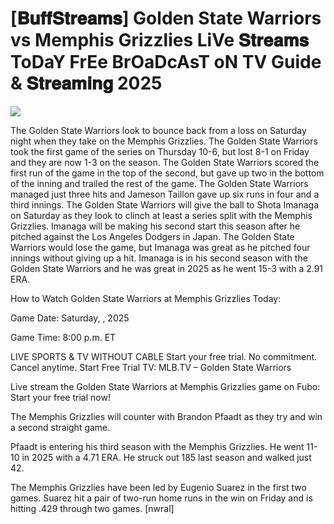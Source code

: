 #  [𝐁𝐮𝐟𝐟𝐒𝐭𝐫𝐞𝐚𝐦𝐬] Golden State Warriors vs Memphis Grizzlies LiVe 𝐒𝐭𝐫𝐞𝐚𝐦𝐬 ToDaY FrEe BrOaDcAsT oN TV Guide & 𝐒𝐭𝐫𝐞𝐚𝐦𝐢𝐧𝐠  2025  
  
  
[![](https://i.imgur.com/qSNzIqt.png)](https://movie.rssnews.media/qRyvglvj.php)  
  
The Golden State Warriors look to bounce back from a loss on Saturday night when they take on the Memphis Grizzlies. The Golden State Warriors took the first game of the series on Thursday 10-6, but lost 8-1 on Friday and they are now 1-3 on the season. The Golden State Warriors scored the first run of the game in the top of the second, but gave up two in the bottom of the inning and trailed the rest of the game. The Golden State Warriors managed just three hits and Jameson Taillon gave up six runs in four and a third innings. The Golden State Warriors will give the ball to Shota Imanaga on Saturday as they look to clinch at least a series split with the Memphis Grizzlies. Imanaga will be making his second start this season after he pitched against the Los Angeles Dodgers in Japan. The Golden State Warriors would lose the game, but Imanaga was great as he pitched four innings without giving up a hit. Imanaga is in his second season with the Golden State Warriors and he was great in 2025 as he went 15-3 with a 2.91 ERA.

How to Watch Golden State Warriors at Memphis Grizzlies Today:

Game Date: Saturday, , 2025

Game Time: 8:00 p.m. ET

LIVE SPORTS & TV WITHOUT CABLE
Start your free trial. No commitment. Cancel anytime.
Start Free Trial
TV: MLB.TV – Golden State Warriors

Live stream the Golden State Warriors at Memphis Grizzlies game on Fubo: Start your free trial now!

The Memphis Grizzlies will counter with Brandon Pfaadt as they try and win a second straight game.

Pfaadt is entering his third season with the Memphis Grizzlies. He went 11-10 in 2025 with a 4.71 ERA. He struck out 185 last season and walked just 42.

The Memphis Grizzlies have been led by Eugenio Suarez in the first two games. Suarez hit a pair of two-run home runs in the win on Friday and is hitting .429 through two games. [nwral]